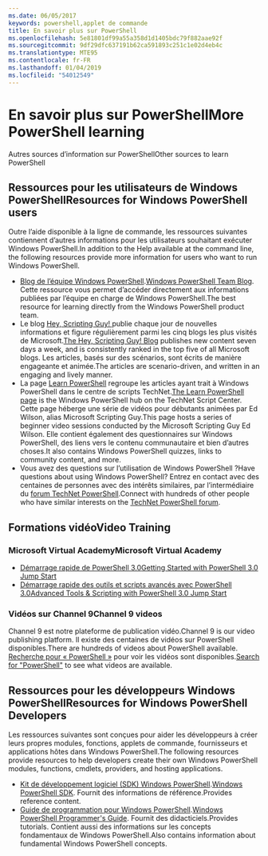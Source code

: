 ```yaml
---
ms.date: 06/05/2017
keywords: powershell,applet de commande
title: En savoir plus sur PowerShell
ms.openlocfilehash: 5e81801df99a55a358d1d1405bdc79f882aae92f
ms.sourcegitcommit: 9df29dfc637191b62ca591893c251c1e02d4eb4c
ms.translationtype: MTE95
ms.contentlocale: fr-FR
ms.lasthandoff: 01/04/2019
ms.locfileid: "54012549"
---
```

# <a name="more-powershell-learning"></a><span data-ttu-id="1e6e1-103">En savoir plus sur PowerShell</span><span class="sxs-lookup"><span data-stu-id="1e6e1-103">More PowerShell learning</span></span>

<span data-ttu-id="1e6e1-104">Autres sources d’information sur PowerShell</span><span class="sxs-lookup"><span data-stu-id="1e6e1-104">Other sources to learn PowerShell</span></span>

## <a name="resources-for-windows-powershell-users"></a><span data-ttu-id="1e6e1-105">Ressources pour les utilisateurs de Windows PowerShell</span><span class="sxs-lookup"><span data-stu-id="1e6e1-105">Resources for Windows PowerShell users</span></span>

<span data-ttu-id="1e6e1-106">Outre l’aide disponible à la ligne de commande, les ressources suivantes contiennent d’autres informations pour les utilisateurs souhaitant exécuter Windows PowerShell.</span><span class="sxs-lookup"><span data-stu-id="1e6e1-106">In addition to the Help available at the command line, the following resources provide more information for users who want to run Windows PowerShell.</span></span>

- <span data-ttu-id="1e6e1-107">[Blog de l’équipe Windows PowerShell](https://blogs.msdn.microsoft.com/powershell/).</span><span class="sxs-lookup"><span data-stu-id="1e6e1-107">[Windows PowerShell Team Blog](https://blogs.msdn.microsoft.com/powershell/).</span></span> <span data-ttu-id="1e6e1-108">Cette ressource vous permet d’accéder directement aux informations publiées par l’équipe en charge de Windows PowerShell.</span><span class="sxs-lookup"><span data-stu-id="1e6e1-108">The best resource for learning directly from the Windows PowerShell product team.</span></span>
- <span data-ttu-id="1e6e1-109">Le blog [Hey, Scripting Guy! ](https://blogs.technet.microsoft.com/heyscriptingguy/)publie chaque jour de nouvelles informations et figure régulièrement parmi les cinq blogs les plus visités de Microsoft.</span><span class="sxs-lookup"><span data-stu-id="1e6e1-109">[The Hey, Scripting Guy! Blog](https://blogs.technet.microsoft.com/heyscriptingguy/) publishes new content seven days a week, and is consistently ranked in the top five of all Microsoft blogs.</span></span> <span data-ttu-id="1e6e1-110">Les articles, basés sur des scénarios, sont écrits de manière engageante et animée.</span><span class="sxs-lookup"><span data-stu-id="1e6e1-110">The articles are scenario-driven, and written in an engaging and lively manner.</span></span>
- <span data-ttu-id="1e6e1-111">La page [Learn PowerShell](https://blogs.technet.microsoft.com/heyscriptingguy/2015/01/04/weekend-scripter-the-best-ways-to-learn-powershell/) regroupe les articles ayant trait à Windows PowerShell dans le centre de scripts TechNet.</span><span class="sxs-lookup"><span data-stu-id="1e6e1-111">[The Learn PowerShell page](https://blogs.technet.microsoft.com/heyscriptingguy/2015/01/04/weekend-scripter-the-best-ways-to-learn-powershell/) is the Windows PowerShell hub on the TechNet Script Center.</span></span> <span data-ttu-id="1e6e1-112">Cette page héberge une série de vidéos pour débutants animées par Ed Wilson, alias Microsoft Scripting Guy.</span><span class="sxs-lookup"><span data-stu-id="1e6e1-112">This page hosts a series of beginner video sessions conducted by the Microsoft Scripting Guy Ed Wilson.</span></span> <span data-ttu-id="1e6e1-113">Elle contient également des questionnaires sur Windows PowerShell, des liens vers le contenu communautaire et bien d’autres choses.</span><span class="sxs-lookup"><span data-stu-id="1e6e1-113">It also contains Windows PowerShell quizzes, links to community content, and more.</span></span>
- <span data-ttu-id="1e6e1-114">Vous avez des questions sur l’utilisation de Windows PowerShell ?</span><span class="sxs-lookup"><span data-stu-id="1e6e1-114">Have questions about using Windows PowerShell?</span></span> <span data-ttu-id="1e6e1-115">Entrez en contact avec des centaines de personnes avec des intérêts similaires, par l’intermédiaire du [forum TechNet PowerShell](https://social.technet.microsoft.com/Forums/home?forum=winserverpowershell).</span><span class="sxs-lookup"><span data-stu-id="1e6e1-115">Connect with hundreds of other people who have similar interests on the [TechNet PowerShell forum](https://social.technet.microsoft.com/Forums/home?forum=winserverpowershell).</span></span>

## <a name="video-training"></a><span data-ttu-id="1e6e1-116">Formations vidéo</span><span class="sxs-lookup"><span data-stu-id="1e6e1-116">Video Training</span></span>

### <a name="microsoft-virtual-academy"></a><span data-ttu-id="1e6e1-117">Microsoft Virtual Academy</span><span class="sxs-lookup"><span data-stu-id="1e6e1-117">Microsoft Virtual Academy</span></span>

- [<span data-ttu-id="1e6e1-118">Démarrage rapide de PowerShell 3.0</span><span class="sxs-lookup"><span data-stu-id="1e6e1-118">Getting Started with PowerShell 3.0 Jump Start</span></span>](https://mva.microsoft.com/en-US/training-courses/getting-started-with-powershell-30-jump-start-8276)
- [<span data-ttu-id="1e6e1-119">Démarrage rapide des outils et scripts avancés avec PowerShell 3.0</span><span class="sxs-lookup"><span data-stu-id="1e6e1-119">Advanced Tools & Scripting with PowerShell 3.0 Jump Start</span></span>](https://mva.microsoft.com/en-US/training-courses/advanced-tools-scripting-with-powershell-30-jump-start-8277)

### <a name="channel-9-videos"></a><span data-ttu-id="1e6e1-120">Vidéos sur Channel 9</span><span class="sxs-lookup"><span data-stu-id="1e6e1-120">Channel 9 videos</span></span>

<span data-ttu-id="1e6e1-121">Channel 9 est notre plateforme de publication vidéo.</span><span class="sxs-lookup"><span data-stu-id="1e6e1-121">Channel 9 is our video publishing platform.</span></span> <span data-ttu-id="1e6e1-122">Il existe des centaines de vidéos sur PowerShell disponibles.</span><span class="sxs-lookup"><span data-stu-id="1e6e1-122">There are hundreds of videos about PowerShell available.</span></span> <span data-ttu-id="1e6e1-123">[Recherche pour « PowerShell »](https://channel9.msdn.com/Search?term=PowerShell&sortBy=top-rated) pour voir les vidéos sont disponibles.</span><span class="sxs-lookup"><span data-stu-id="1e6e1-123">[Search for "PowerShell"](https://channel9.msdn.com/Search?term=PowerShell&sortBy=top-rated) to see what videos are available.</span></span>

## <a name="resources-for-windows-powershell-developers"></a><span data-ttu-id="1e6e1-124">Ressources pour les développeurs Windows PowerShell</span><span class="sxs-lookup"><span data-stu-id="1e6e1-124">Resources for Windows PowerShell Developers</span></span>

<span data-ttu-id="1e6e1-125">Les ressources suivantes sont conçues pour aider les développeurs à créer leurs propres modules, fonctions, applets de commande, fournisseurs et applications hôtes dans Windows PowerShell.</span><span class="sxs-lookup"><span data-stu-id="1e6e1-125">The following resources provide resources to help developers create their own Windows PowerShell modules, functions, cmdlets, providers, and hosting applications.</span></span>

- <span data-ttu-id="1e6e1-126">[Kit de développement logiciel (SDK) Windows PowerShell](https://go.microsoft.com/fwlink/p/?LinkID=89595).</span><span class="sxs-lookup"><span data-stu-id="1e6e1-126">[Windows PowerShell SDK](https://go.microsoft.com/fwlink/p/?LinkID=89595).</span></span> <span data-ttu-id="1e6e1-127">Fournit des informations de référence.</span><span class="sxs-lookup"><span data-stu-id="1e6e1-127">Provides reference content.</span></span>
- <span data-ttu-id="1e6e1-128">[Guide de programmation pour Windows PowerShell](https://go.microsoft.com/fwlink/p/?LinkID=89596).</span><span class="sxs-lookup"><span data-stu-id="1e6e1-128">[Windows PowerShell Programmer's Guide](https://go.microsoft.com/fwlink/p/?LinkID=89596).</span></span> <span data-ttu-id="1e6e1-129">Fournit des didacticiels.</span><span class="sxs-lookup"><span data-stu-id="1e6e1-129">Provides tutorials.</span></span> <span data-ttu-id="1e6e1-130">Contient aussi des informations sur les concepts fondamentaux de Windows PowerShell.</span><span class="sxs-lookup"><span data-stu-id="1e6e1-130">Also contains information about fundamental Windows PowerShell concepts.</span></span>
